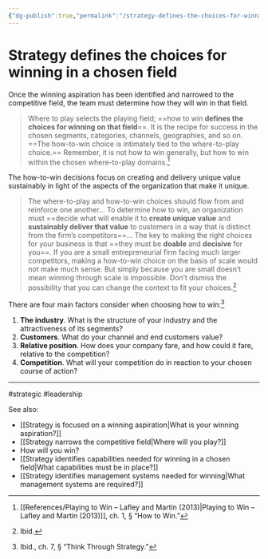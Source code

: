 ```yaml
---
{"dg-publish":true,"permalink":"/strategy-defines-the-choices-for-winning-in-a-chosen-field/"}
---
```


# Strategy defines the choices for winning in a chosen field

Once the winning aspiration has been identified and narrowed to the competitive field, the team must determine how they will win in that field.

> Where to play selects the playing field; ==how to win **defines the choices for winning on that field**==. It is the recipe for success in the chosen segments, categories, channels, geographies, and so on. ==The how-to-win choice is intimately tied to the where-to-play choice.== Remember, it is not how to win generally, but how to win within the chosen where-to-play domains.[^1]

The how-to-win decisions focus on creating and delivery unique value sustainably in light of the aspects of the organization that make it unique.

> The where-to-play and how-to-win choices should flow from and reinforce one another… To determine how to win, an organization must ==decide what will enable it to **create unique value** and **sustainably deliver that value** to customers in a way that is distinct from the firm’s competitors==… The key to making the right choices for your business is that ==they must be **doable** and **decisive** for you==. If you are a small entrepreneurial firm facing much larger competitors, making a how-to-win choice on the basis of scale would not make much sense. But simply because you are small doesn’t mean winning through scale is impossible. Don’t dismiss the possibility that you can change the context to fit your choices.[^2]

There are four main factors consider when choosing how to win:[^3]

1. **The industry**. What is the structure of your industry and the attractiveness of its segments? 
2. **Customers**. What do your channel and end customers value? 
3. **Relative position**. How does your company fare, and how could it fare, relative to the competition? 
4. **Competition**. What will your competition do in reaction to your chosen course of action?

---
#strategic #leadership 

See also:
- [[Strategy is focused on a winning aspiration\|What is your winning aspiration?]]
- [[Strategy narrows the competitive field\|Where will you play?]]
- How will you win?
- [[Strategy identifies capabilities needed for winning in a chosen field\|What capabilities must be in place?]]
- [[Strategy identifies management systems needed for winning\|What management systems are required?]]

[^1]: [[References/Playing to Win – Lafley and Martin (2013)\|Playing to Win – Lafley and Martin (2013)]], ch. 1, § “How to Win.”
[^2]: Ibid.
[^3]: Ibid., ch. 7, § “Think Through Strategy.”